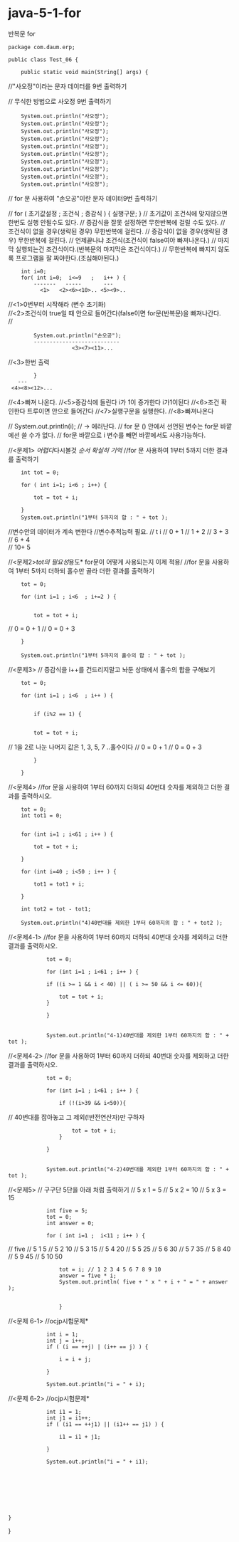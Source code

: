 # java-5-1-for
반복문 for


	package com.daum.erp;

	public class Test_06 {
 
		public static void main(String[] args) {
	
			
//"사오정"이라는 문자 데이터를 9번 출력하기
			
// 무식한 방법으로 사오정 9번 출력하기	

		System.out.println("사오정");	
		System.out.println("사오정");	
		System.out.println("사오정");	
		System.out.println("사오정");	
		System.out.println("사오정");	
		System.out.println("사오정");	
		System.out.println("사오정");	
		System.out.println("사오정");	
		System.out.println("사오정");	
		System.out.println("사오정");	

// for 문 사용하여 "손오공"이란 문자 데이터9번 출력하기
		
//		for ( 초기값설정 ; 조건식 ; 증감식 ) { 실행구문; }
//		초기값이 조건식에 맞지않으면 한번도 실행 안될수도 있다.
//      증감식을 잘못 설정하면 무한반복에 걸릴 수도 있다.
//		조건식이 없을 경우(생략된 경우) 무한반복에 걸린다.
//		증감식이 없을 경우(생략된 경우) 무한반복에 걸린다.
//		언제끝나냐 조건식(조건식이 false여야 빠져나온다.)
//		마지막 실행되는건 조건식이다.(반복문의 마지막은 조건식이다.)
//		무한반복에 빠지지 않도록 프로그램을 잘 짜야한다.(조심해야된다.)

		int i=0;
		for( int i=0;  i<=9   ;   i++ ) {
			-------   -----       ---
			  <1>   <2><6><10>.. <5><9>..
//<1>0번부터 시작해라 (변수 초기화)			
//<2>조건식이 true일 때 안으로 들어간다(false이면 for문(반복문)을 빠져나간다. 			
//	

			System.out.println("손오공");
		    ---------------------------
			            <3><7><11>...
//<3>한번 출력	

	 	    }
       ---
     <4><8><12>...
  
//<4>빠져 나온다.
//<5>증감식에 들린다 i가 1이 증가한다 i가1이된다
//<6>조건 확인한다 트루이면 안으로 들어간다
//<7>실행구문을 실행한다.
//<8>빠져나온다
		
//		System.out.println(i);  // -> 에러난다.
//		for 문 () 안에서 선언된 변수는 for문 바깥에선 쓸 수가 없다.
//		for문 바깥으로 i 변수를 빼면 바깥에서도 사용가능하다.
		
		
//<문제1> *어렵다*다시볼것 *순서 확실히 기억*
//for 문 사용하여 1부터 5까지 더한 결과를 출력하기

		int tot = 0;
		
		for ( int i=1; i<6 ; i++) {
			
			tot = tot + i;
			
		}
		System.out.println("1부터 5까지의 합 : " + tot );
		
//변수안의 데이터가 계속 변한다
//변수추적능력 필요.
//		t   i 
//		0 + 1
//		1 + 2
//		3 + 3
//		6 + 4	
//		10+ 5	
		
		
//<문제2>*tot의 필요성*용도* for문이 어떻게 사용되는지 이제 적용/
//for 문을 사용하여 1부터 5까지 더하되 홀수만 골라 더한 결과를 출력하기
		
			
		tot = 0;
		
		for (int i=1 ; i<6  ; i+=2 ) {

			
			tot = tot + i;
      
 //			0 = 0 + 1
//			0 = 0 + 3 
			
			
		}
			
		System.out.println("1부터 5까지의 홀수의 합 : " + tot );
			
//<문제3> 
//		증감식을 i++를 건드리지말고 놔둔 상태에서 홀수의 합을 구해보기

		tot = 0;
		
		for (int i=1 ; i<6  ; i++ ) {

			
			if (i%2 == 1) {
						
				
			tot = tot + i;
			
//			1을 2로 나눈 나머지 값은 1, 3, 5, 7 ..홀수이다
//			0 = 0 + 1
//			0 = 0 + 3 

			}
			
		}
    
//<문제4> 
//for 문을 사용하여 1부터 60까지 더하되 40번대 숫자를 제외하고 더한 결과를 출력하시오.
		
		tot = 0;
		int tot1 = 0;
		
		
		for (int i=1 ; i<61 ; i++ ) {

			tot = tot + i;

		}
		
		for (int i=40 ; i<50 ; i++ ) {

			tot1 = tot1 + i;

		}
		
		int tot2 = tot - tot1;

		System.out.println("4)40번대를 제외한 1부터 60까지의 합 : " + tot2 );	
		
//<문제4-1> 
//for 문을 사용하여 1부터 60까지 더하되 40번대 숫자를 제외하고 더한 결과를 출력하시오.
				
				tot = 0;

				for (int i=1 ; i<61 ; i++ ) {

				if ((i >= 1 && i < 40) || ( i >= 50 && i <= 60)){
					
					tot = tot + i;
				}

				}


				System.out.println("4-1)40번대를 제외한 1부터 60까지의 합 : " + tot );	
	
//<문제4-2> 
//for 문을 사용하여 1부터 60까지 더하되 40번대 숫자를 제외하고 더한 결과를 출력하시오.
								
				tot = 0;

				for (int i=1 ; i<61 ; i++ ) {

					if (!(i>39 && i<50)){
          
// 					40번대를 잡아놓고 그 제외(!반전연산자)만 구하자 
						
						tot = tot + i;
					}

				}


				System.out.println("4-2)40번대를 제외한 1부터 60까지의 합 : " + tot );
		
//<문제5>
// 구구단 5단을 아래 처럼 출력하기
// 5 x 1 = 5
// 5 x 2 = 10
// 5 x 3 = 15

				int five = 5;
				tot = 0;
				int answer = 0;
				
				for ( int i=1 ;  i<11 ; i++ ) {
					
					
//					five 
//					5   1  5 
//					5   2  10
//					5   3  15
//					5   4  20
//					5   5  25
//					5   6  30
//					5   7  35
//					5   8  40
//					5   9  45
//					5   10 50

					tot = i; // 1 2 3 4 5 6 7 8 9 10
					answer = five * i;
					System.out.println( five + " x " + i + " = " + answer );

					
					}

			
//<문제 6-1>
//ocjp시험문제*

				int i = 1;
				int j = i++;
				if ( (i == ++j) | (i++ == j) ) {
					
					i = i + j;
					
				}
				
				System.out.println("i = " + i);
        
//<문제 6-2>
//ocjp시험문제*

				int i1 = 1;
				int j1 = i1++;
				if ( (i1 == ++j1) || (i1++ == j1) ) {
									
					i1 = i1 + j1;
									
				}
								
				System.out.println("i = " + i1);
								
							

	
				
				
				
				
	}
	

}
